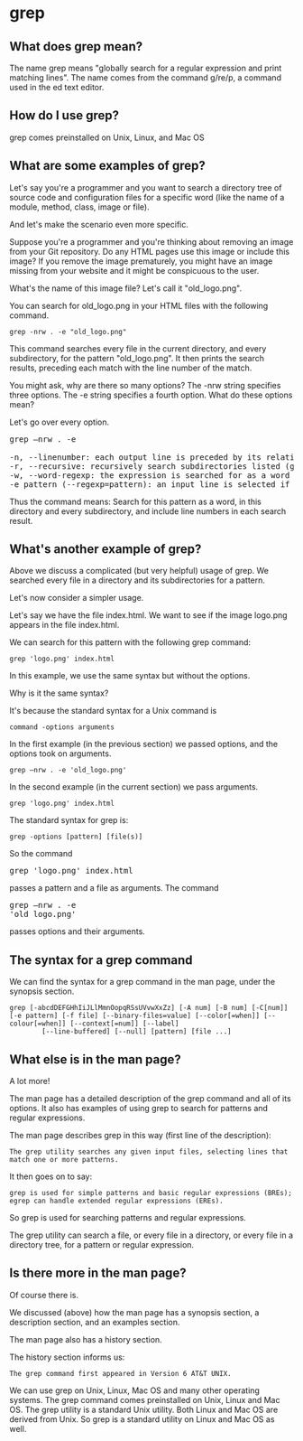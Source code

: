 # grep 

## What does grep mean?

The name grep means "globally search for a regular expression and print matching lines".
The name comes from the command g/re/p, a command used in the ed text editor.

## How do I use grep?

grep comes preinstalled on Unix, Linux, and Mac OS

## What are some examples of grep?

Let's say you're a programmer and you want to search a directory tree of source code and configuration files for a specific word (like the name of a module, method, class, image or file). 

And let's make the scenario even more specific.

Suppose you're a programmer and you're thinking about removing an image from your Git repository. Do any HTML pages use this image or include this image? If you remove the image prematurely, you might have an image missing from your website and it might be conspicuous to the user.

What's the name of this image file? Let's call it "old_logo.png".

You can search for old_logo.png in your HTML files with the following command.

    grep -nrw . -e "old_logo.png"

This command searches every file in the current directory, and every subdirectory, for the pattern "old_logo.png". It then prints the search results, preceding each match with the line number of the match.

You might ask, why are there so many options? The -nrw string specifies three options. The -e string specifies a fourth option. What do these options mean?

Let's go over every option.

<pre>
grep –nrw . -e <pattern> 

-n, --linenumber: each output line is preceded by its relative line number in the file 
-r, --recursive: recursively search subdirectories listed (grep behaves as rgrep) 
-w, --word-regexp: the expression is searched for as a word  
-e pattern (--regexp=pattern): an input line is selected if it matches any of the specified patterns 
</pre>

Thus the command means: Search for this pattern as a word, in this directory and every subdirectory, and include line numbers in each search result.

## What's another example of grep?

Above we discuss a complicated (but very helpful) usage of grep. We searched every file in a directory and its subdirectories for a pattern.

Let's now consider a simpler usage.

Let's say we have the file index.html. We want to see if the image logo.png appears in the file index.html.

We can search for this pattern with the following grep command:

    grep 'logo.png' index.html

In this example, we use the same syntax but without the options. 

Why is it the same syntax? 

It's because the standard syntax for a Unix command is 

    command -options arguments

In the first example (in the previous section) we passed options, and the options took on arguments.

    grep –nrw . -e 'old_logo.png'

In the second example (in the current section) we pass arguments.

    grep 'logo.png' index.html

The standard syntax for grep is:

    grep -options [pattern] [file(s)]

So the command <pre>grep 'logo.png' index.html</pre> passes a pattern and a file as arguments. The command <pre>grep –nrw . -e 'old_logo.png'</pre> passes options and their arguments.

## The syntax for a grep command

We can find the syntax for a grep command in the man page, under the synopsis section.

    grep [-abcdDEFGHhIiJLlMmnOopqRSsUVvwXxZz] [-A num] [-B num] [-C[num]] [-e pattern] [-f file] [--binary-files=value] [--color[=when]] [--colour[=when]] [--context[=num]] [--label]
            [--line-buffered] [--null] [pattern] [file ...]

## What else is in the man page?

A lot more! 

The man page has a detailed description of the grep command and all of its options. It also has examples of using grep to search for patterns and regular expressions.

The man page describes grep in this way (first line of the description):

    The grep utility searches any given input files, selecting lines that match one or more patterns.

It then goes on to say:

    grep is used for simple patterns and basic regular expressions (BREs); egrep can handle extended regular expressions (EREs).

So grep is used for searching patterns and regular expressions. 

The grep utility can search a file, or every file in a directory, or every file in a directory tree, for a pattern or regular expression.

## Is there more in the man page?

Of course there is.

We discussed (above) how the man page has a synopsis section, a description section, and an examples section.

The man page also has a history section.

The history section informs us:

    The grep command first appeared in Version 6 AT&T UNIX.

We can use grep on Unix, Linux, Mac OS and many other operating systems. The grep command comes preinstalled on Unix, Linux and Mac OS. The grep utility is a standard Unix utility. Both Linux and Mac OS are derived from Unix. So grep is a standard utility on Linux and Mac OS as well.